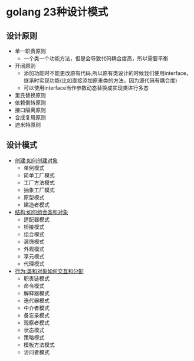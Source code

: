 # golang 23种设计模式
## 设计原则
- 单一职责原则
  - 一个类一个功能方法，但是会导致代码耦合度高，所以需要平衡
- 开闭原则
  - 添加功能时不能更改原有代码,所以原有类设计的时候我们使用interface，继承时实现功能(比如直接添加原来类的方法，因为源代码有耦合度)
  - 可以使用interface当作参数动态替换成实现类进行多态
- 里氏替换原则
- 依赖倒转原则
- 接口隔离原则
- 合成复用原则
- 迪米特原则
## 设计模式
- [创建:如何创建对象](./Creational)
  - 单例模式
  - 简单工厂模式
  - 工厂方法模式
  - 抽象工厂模式
  - 原型模式
  - 建造者模式
- [结构:如何组合类和对象](./Structural)
  - 适配器模式
  - 桥接模式
  - 组合模式
  - 装饰模式
  - 外观模式
  - 享元模式
  - 代理模式
- [行为:类和对象如何交互和分配](./Behavioral)
  - 职责链模式
  - 命令模式
  - 解释器模式
  - 迭代器模式
  - 中介者模式
  - 备忘录模式
  - 观察者模式
  - 状态模式
  - 策略模式
  - 模板方法模式
  - 访问者模式